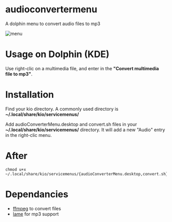 # audioconvertermenu
A dolphin menu to convert audio files to mp3

 ![menu](https://github.com/user-attachments/assets/0c8d64c1-5f09-4824-a75c-c399e0c32563)


# Usage on Dolphin (KDE)
Use right-clic on a multimedia file, and enter in the **"Convert multimedia file to mp3"**.

# Installation
Find your kio directory. A commonly used directory is **~/.local/share/kio/servicemenus/**

Add audioConverterMenu.desktop and convert.sh files in your **~/.local/share/kio/servicemenus/** directory. It will add a new "Audio" entry in the right-clic menu.

# After
```shell
chmod u+x ~/.local/share/kio/servicemenus/{audioConverterMenu.desktop,convert.sh}
```

# Dependancies
- [ffmpeg](https://ffmpeg.org/) to convert files
- [lame](http://lame.sourceforge.net/) for mp3 support
